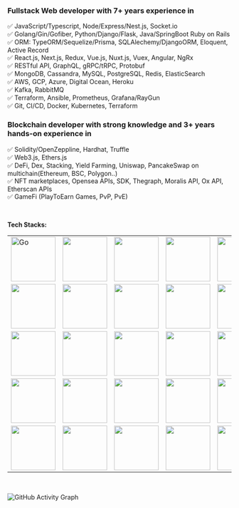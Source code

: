 ### Fullstack Web developer with 7+ years experience in <br />
✅    JavaScript/Typescript, Node/Express/Nest.js, Socket.io<br />
✅    Golang/Gin/Gofiber, Python/Django/Flask, Java/SpringBoot  Ruby on Rails<br />
✅    ORM: TypeORM/Sequelize/Prisma, SQLAlechemy/DjangoORM, Eloquent, Active Record<br />
✅    React.js, Next.js, Redux, Vue.js, Nuxt.js, Vuex, Angular, NgRx<br />
✅    RESTful API, GraphQL, gRPC/tRPC, Protobuf <br />
✅    MongoDB, Cassandra, MySQL, PostgreSQL, Redis, ElasticSearch <br />
✅    AWS, GCP, Azure, Digital Ocean, Heroku <br />
✅    Kafka, RabbitMQ <br />
✅    Terraform, Ansible, Prometheus, Grafana/RayGun <br />
✅    Git, CI/CD, Docker, Kubernetes, Terraform <br />

### Blockchain developer with strong knowledge and 3+ years hands-on experience in <br />
✅    Solidity/OpenZeppline, Hardhat, Truffle <br />
✅    Web3.js, Ethers.js <br />
✅    DeFi, Dex, Stacking, Yield Farming, Uniswap, PancakeSwap on multichain(Ethereum, BSC, Polygon..) <br />
✅    NFT marketplaces, Opensea APIs, SDK, Thegraph, Moralis API, Ox API, Etherscan APIs <br />
✅    GameFi (PlayToEarn Games, PvP, PvE) <br />


<br />


**Tech Stacks:**  
<table>
  <tr>
    <td><img src="https://cdn.iconscout.com/icon/free/png-64/free-go-77-1175166.png" width="100" title="Go"></td>
    <td><img src="https://cdn.iconscout.com/icon/free/png-64/python-2-226051.png" width="100"></td>
    <td><img src="https://cdn.iconscout.com/icon/free/png-64/node-js-1174925.png" width="100"></td>
    <td><img src="https://cdn.iconscout.com/icon/free/png-64/javascript-24-1174950.png" width="100"></td>
    <td><img src="https://cdn.iconscout.com/icon/free/png-64/typescript-1174965.png" width="100"></td>
    <td><img src="https://skillicons.dev/icons?i=django&theme=light" width="100"></td>
    <td><img src="https://skillicons.dev/icons?i=flask&theme=light" width="100"></td>
    <td><img src="https://skillicons.dev/icons?i=fastapi&theme=light" width="100"></td>
    <td><img src="https://cdn.iconscout.com/icon/free/png-64/free-express-8-1175029.png" width="100"></td>
    <td><img src="https://skillicons.dev/icons?i=nestjs&theme=light" width="100"></td>
    <td><img src="https://cdn.iconscout.com/icon/free/png-64/java-59-1174952.png" width="100"></td>
    <td><img src="https://skillicons.dev/icons?i=spring&theme=light" width="100"></td>
  </tr>
  <tr>
    <td><img src="https://skillicons.dev/icons?i=postgres&theme=light" width="100"></td>
    <td><img src="https://skillicons.dev/icons?i=mysql&theme=light" width="100"></td>
    <td><img src="https://skillicons.dev/icons?i=mongodb&theme=light" width="100"></td>
    <td><img src="https://skillicons.dev/icons?i=cassandra&theme=light" width="100"></td>
    <td><img src="https://skillicons.dev/icons?i=dynamodb&theme=light" width="100"></td>
    <td><img src="https://skillicons.dev/icons?i=firebase&theme=light" width="100"></td>
    <td><img src="https://skillicons.dev/icons?i=redis&theme=light" width="100"></td>
    <td><img src="https://cdn.iconscout.com/icon/free/png-64/free-elasticsearch-226094.png" width="100"></td>
    <td><img src="https://skillicons.dev/icons?i=prometheus&theme=light" width="100"></td>
  </tr>
  <tr>
    <td><img src="https://cdn.iconscout.com/icon/free/png-64/react-3-1175109.png" width="100"></td>
    <td><img src="https://skillicons.dev/icons?i=nextjs&theme=light" width="100"></td>
    <td><img src="https://skillicons.dev/icons?i=redux&theme=light" width="100"></td>
    <td><img src="https://cdn.iconscout.com/icon/free/png-64/angular-3-226070.png" width="100"></td>
    <td><img src="https://skillicons.dev/icons?i=reactivex&theme=light" width="100"></td>
    <td><img src="https://cdn.iconscout.com/icon/free/png-64/vue-282497.png" width="100"></td>
    <td><img src="https://skillicons.dev/icons?i=html&theme=light" width="100"></td>
    <td><img src="https://skillicons.dev/icons?i=css&theme=light" width="100"></td>
    <td><img src="https://cdn.iconscout.com/icon/free/png-64/webpack-1-1174980.png" width="100"></td>
    <td><img src="https://skillicons.dev/icons?i=figma&theme=light" width="100"></td>
  </tr>
  <tr>
    <td><img src="https://skillicons.dev/icons?i=vim&theme=light" width="100"></td>
    <td><img src="https://skillicons.dev/icons?i=vscode&theme=light" width="100"></td>
    <td><img src="https://cdn.iconscout.com/icon/free/png-64/rubymine-1175004.png" width="100"></td>
    <td><img src="https://cdn.iconscout.com/icon/free/png-64/pycharm-1175008.png" width="100"></td>
    <td><img src="https://cdn.iconscout.com/icon/free/png-64/visualstudio-1-1174964.png" width="100"></td>
    <td><img src="https://skillicons.dev/icons?i=linux&theme=light" width="100"></td>
    <td><img src="https://skillicons.dev/icons?i=nginx&theme=light" width="100"></td>
    <td><img src="https://skillicons.dev/icons?i=gradle&theme=light" width="100"></td>
    <td><img src="https://skillicons.dev/icons?i=maven&theme=light" width="100"></td>
  </tr>
  <tr>
    <td><img src="https://skillicons.dev/icons?i=aws&theme=light" width="100"></td>
    <td><img src="https://skillicons.dev/icons?i=gcp&theme=light" width="100"></td>
    <td><img src="https://skillicons.dev/icons?i=azure&theme=light" width="100"></td>
    <td><img src="https://skillicons.dev/icons?i=heroku&theme=light" width="100"></td>
    <td><img src="https://skillicons.dev/icons?i=git&theme=light" width="100"></td>
    <td><img src="https://skillicons.dev/icons?i=github&theme=light" width="100"></td>
    <td><img src="https://skillicons.dev/icons?i=gitlab&theme=light" width="100"></td>
    <td><img src="https://skillicons.dev/icons?i=docker&theme=light" width="100"></td>
    <td><img src="https://skillicons.dev/icons?i=kubernetes&theme=light" width="100"></td>
    <td><img src="https://skillicons.dev/icons?i=kafka&theme=light" width="100"></td>
    <td><img src="https://skillicons.dev/icons?i=rabbitmq&theme=light" width="100"></td>
    <td><img src="https://cdn.iconscout.com/icon/free/png-64/free-ansible-282283.png" width="100"></td>
  </tr>
</table>

<br/>

![GitHub Activity Graph](https://activity-graph.herokuapp.com/graph?username=mogw&bg_color=333333&color=00ffff&line=00ffff&point=ffffff&area=true&hide_border=false)

